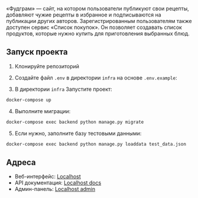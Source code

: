 «Фудграм» — сайт, на котором пользователи публикуют свои рецепты, добавляют чужие рецепты в избранное и подписываются на публикации других авторов. Зарегистрированным пользователям также доступен сервис «Список покупок». Он позволяет создавать список продуктов, которые нужно купить для приготовления выбранных блюд.

## Запуск проекта

1. Клонируйте репозиторий

2. Создайте файл `.env` в директории `infra` на основе `.env.example`:

3. В директории `infra` Запустите проект:
```bash
docker-compose up 
```

4. Выполните миграции:
```bash
docker-compose exec backend python manage.py migrate
```

5. Если нужно, заполните базу тестовыми данными:
```bash
docker-compose exec backend python manage.py loaddata test_data.json
```

## Адреса

- Веб-интерфейс: [Localhost](http://localhost/)
- API документация: [Localhost docs](http://localhost/api/docs/)
- Админ-панель: [Localhost admin](http://localhost/admin/)
